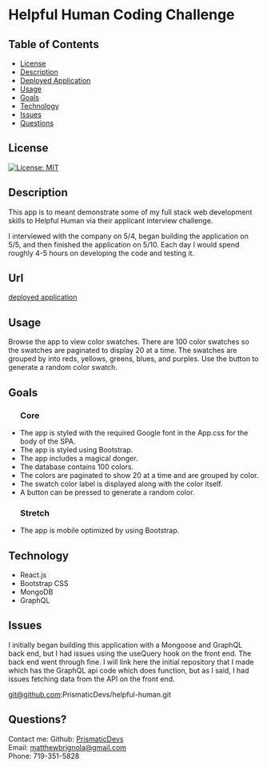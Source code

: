 # Helpful Human Coding Challenge

## Table of Contents

- [License](#license)
- [Description](#description)
- [Deployed Application](#url)
- [Usage](#usage)
- [Goals](#goals)
- [Technology](#technology)
- [Issues](#issues)
- [Questions](#questions)

## License

[![License: MIT](https://img.shields.io/badge/License-MIT-yellow.svg)](https://opensource.org/licenses/MIT)

## Description

This app is to meant demonstrate some of my full stack web development skills to Helpful Human via their applicant interview challenge.

I interviewed with the company on 5/4, began building the application on 5/5, and then finished the application on 5/10. Each day I would spend roughly 4-5 hours on developing the code and testing it.

## Url

<a href="">deployed application</a>

## Usage

Browse the app to view color swatches. There are 100 color swatches so the swatches are paginated to display 20 at a time. The swatches are grouped by into reds, yellows, greens, blues, and purples. Use the button to generate a random color swatch.

## Goals

<ul>
    <h3>Core</h3>
    <li>The app is styled with the required Google font in the App.css for the body of the SPA.</li>
    <li>The app is styled using Bootstrap.</li>
    <li>The app includes a magical donger.</li>
    <li>The database contains 100 colors.</li>
    <li>The colors are paginated to show 20 at a time and are grouped by color.</li>
    <li>The swatch color label is displayed along with the color itself.</li>
    <li>A button can be pressed to generate a random color.</li>
</ul>

<ul>
    <h3>Stretch</h3>
    <li>The app is mobile optimized by using Bootstrap.</li>
</ul>

## Technology

<ul>
    <li>React.js</li>
    <li>Bootstrap CSS</li>
    <li>MongoDB</li>
    <li>GraphQL</li>
</ul>

## Issues

I initially began building this application with a Mongoose and GraphQL back end, but I had issues using the useQuery hook on the front end. The back end went through fine. I will link here the initial repository that I made which has the GraphQL api code which does function, but as I said, I had issues fetching data from the API on the front end.

<a href="https://git@github.com:PrismaticDevs/helpful-human.git">git@github.com:PrismaticDevs/helpful-human.git</a>

## Questions?

Contact me:
Github: [PrismaticDevs](https://github.com/PrismaticDevs) <br>
Email: matthewbrignola@gmail.com <br>
Phone: 719-351-5828 <br>
